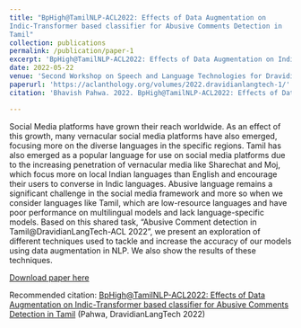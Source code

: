 ```yaml
---
title: "BpHigh@TamilNLP-ACL2022: Effects of Data Augmentation on
Indic-Transformer based classifier for Abusive Comments Detection in
Tamil"
collection: publications
permalink: /publication/paper-1
excerpt: 'BpHigh@TamilNLP-ACL2022: Effects of Data Augmentation on Indic-Transformer based classifier for Abusive Comments Detection in Tamil'
date: 2022-05-22
venue: 'Second Workshop on Speech and Language Technologies for Dravidian Languages co-located with ACL 2022'
paperurl: 'https://aclanthology.org/volumes/2022.dravidianlangtech-1/'
citation: 'Bhavish Pahwa. 2022. BpHigh@TamilNLP-ACL2022: Effects of Data Augmentation on Indic-Transformer based classifier for Abusive Comments Detection in Tamil. In Proceedings of the Second Workshop on Speech and Language Technologies for Dravidian Languages, pages 138–144, Dublin, Ireland. Association for Computational Linguistics.'

---
```

Social Media platforms have grown their reach worldwide. As an effect of this growth, many vernacular social media platforms have also emerged, focusing more on the diverse languages in the specific regions. Tamil has also emerged as a popular language for use on social media platforms due to the increasing penetration of vernacular media like Sharechat and Moj, which focus more on local Indian languages than English and encourage their users to converse in Indic languages. Abusive language remains a significant challenge in the social media framework and more so when we consider languages like Tamil, which are low-resource languages and have poor performance on multilingual models and lack language-specific models. Based on this shared task, “Abusive Comment detection in Tamil@DravidianLangTech-ACL 2022”, we present an exploration of different techniques used to tackle and increase the accuracy of our models using data augmentation in NLP. We also show the results of these techniques.

[Download paper here](https://aclanthology.org/2022.dravidianlangtech-1.22.pdf)

Recommended citation: [BpHigh@TamilNLP-ACL2022: Effects of Data Augmentation on Indic-Transformer based classifier for Abusive Comments Detection in Tamil](https://aclanthology.org/2022.dravidianlangtech-1.22) (Pahwa, DravidianLangTech 2022)

